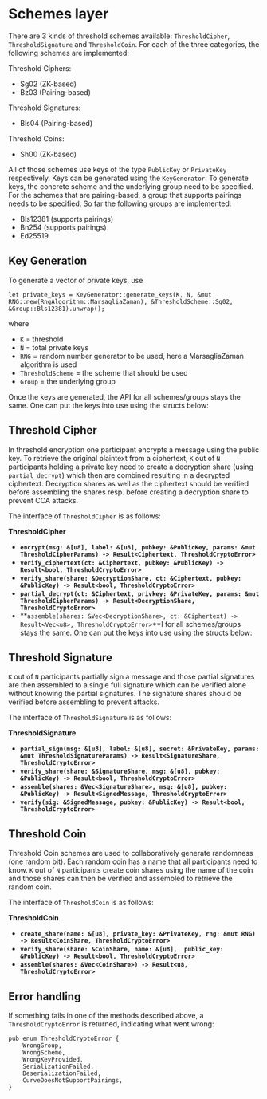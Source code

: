 # Schemes layer 

There are 3 kinds of threshold schemes available: `ThresholdCipher`, `ThresholdSignature` and `ThresholdCoin`. For each of the three categories, the following schemes are implemented:

Threshold Ciphers:
- Sg02 (ZK-based)
- Bz03 (Pairing-based)

Threshold Signatures:
- Bls04 (Pairing-based)

Threshold Coins:
- Sh00 (ZK-based)

All of those schemes use keys of the type `PublicKey` or `PrivateKey` respectively. Keys can be generated using the `KeyGenerator`. To generate keys, the concrete scheme and the underlying group need to be specified. For the schemes that are pairing-based, a group that supports pairings needs to be specified. So far the following groups are implemented:

- Bls12381 (supports pairings)
- Bn254 (supports pairings)
- Ed25519


## Key Generation
To generate a vector of private keys, use

    let private_keys = KeyGenerator::generate_keys(K, N, &mut RNG::new(RngAlgorithm::MarsagliaZaman), &ThresholdScheme::Sg02, &Group::Bls12381).unwrap();

where 
- `K` = threshold
- `N` = total private keys
- `RNG` = random number generator to be used, here a MarsagliaZaman algorithm is used
- `ThresholdScheme` = the scheme that should be used
- `Group` = the underlying group

Once the keys are generated, the API for all schemes/groups stays the same. One can put the keys into use using the structs below:

## Threshold Cipher
In threshold encryption one participant encrypts a message using the public key. To retrieve the original plaintext from a ciphertext, `K` out of `N` participants holding a private key need to create a decryption share (using `partial_decrypt`) which then are combined resulting in a decrypted ciphertext. Decryption shares as well as the ciphertext should be verified before assembling the shares resp. before creating a decryption share to prevent CCA attacks.

The interface of `ThresholdCipher` is as follows:

**ThresholdCipher**<br>
- **`encrypt(msg: &[u8], label: &[u8], pubkey: &PublicKey, params: &mut ThresholdCipherParams) -> Result<Ciphertext, ThresholdCryptoError>`**
- **`verify_ciphertext(ct: &Ciphertext, pubkey: &PublicKey) -> Result<bool, ThresholdCryptoError>`**
- **`verify_share(share: &DecryptionShare, ct: &Ciphertext, pubkey: &PublicKey) -> Result<bool, ThresholdCryptoError>`**
- **`partial_decrypt(ct: &Ciphertext, privkey: &PrivateKey, params: &mut ThresholdCipherParams) -> Result<DecryptionShare, ThresholdCryptoError>`**
- **`assemble(shares: &Vec<DecryptionShare>, ct: &Ciphertext) -> Result<Vec<u8>, ThresholdCryptoError>`**I for all schemes/groups stays the same. One can put the keys into use using the structs below:

## Threshold Signature
`K` out of `N` participants partially sign a message and those partial signatures are then assembled to a single full signature which can be verified alone without knowing the partial signatures. The signature shares should be verified before assembling to prevent attacks.

The interface of `ThresholdSignature` is as follows:

**ThresholdSignature**<br>
- **`partial_sign(msg: &[u8], label: &[u8], secret: &PrivateKey, params: &mut ThresholdSignatureParams) -> Result<SignatureShare, ThresholdCryptoError> `**
- **`verify_share(share: &SignatureShare, msg: &[u8], pubkey: &PublicKey) -> Result<bool, ThresholdCryptoError> `**
- **`assemble(shares: &Vec<SignatureShare>, msg: &[u8], pubkey: &PublicKey) -> Result<SignedMessage, ThresholdCryptoError> `**
- **`verify(sig: &SignedMessage, pubkey: &PublicKey) -> Result<bool, ThresholdCryptoError>`** 

## Threshold Coin
Threshold Coin schemes are used to collaboratively generate randomness (one random bit). Each random coin has a name that all participants need to know. `K` out of `N` participants create coin shares using the name of the coin and those shares can then be verified and assembled to retrieve the random coin.

The interface of `ThresholdCoin` is as follows:

**ThresholdCoin**<br>
- **`create_share(name: &[u8], private_key: &PrivateKey, rng: &mut RNG) -> Result<CoinShare, ThresholdCryptoError> `**
- **`verify_share(share: &CoinShare, name: &[u8],  public_key: &PublicKey) -> Result<bool, ThresholdCryptoError> `**
- **`assemble(shares: &Vec<CoinShare>) -> Result<u8, ThresholdCryptoError> `**

## Error handling
If something fails in one of the methods described above, a `ThresholdCryptoError` is returned, indicating what went wrong:

    pub enum ThresholdCryptoError {
        WrongGroup,
        WrongScheme,
        WrongKeyProvided,
        SerializationFailed,
        DeserializationFailed,
        CurveDoesNotSupportPairings,
    }